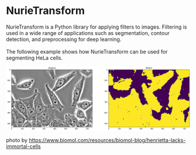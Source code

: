 # NurieTransform
NurieTransform is a Python library for applying filters to images. Filtering is used in a wide range of applications such as segmentation, contour detection, and preprocessing for deep learning.<br>
<br>
The following example shows how NurieTransform can be used for segmenting HeLa cells.<br>

![example](https://github.com/TANEO-bio/NurieTransform/blob/main/example.png)

photo by https://www.biomol.com/resources/biomol-blog/henrietta-lacks-immortal-cells <br>
